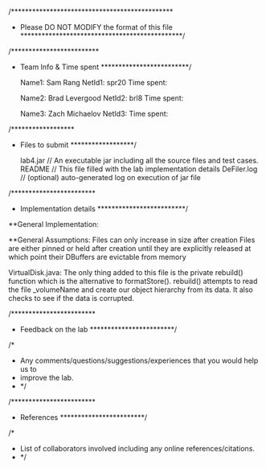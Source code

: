 /**********************************************
 * Please DO NOT MODIFY the format of this file
 **********************************************/

/*************************
 * Team Info & Time spent
 *************************/

	Name1: Sam Rang
	NetId1: spr20
	Time spent: 

	Name2: Brad Levergood
	NetId2: brl8
	Time spent: 

	Name3: Zach Michaelov
	NetId3: 
	Time spent: 

/******************
 * Files to submit
 ******************/

	lab4.jar // An executable jar including all the source files and test cases.
	README	// This file filled with the lab implementation details
   DeFiler.log   // (optional) auto-generated log on execution of jar file

/************************
 * Implementation details
 *************************/
 
 **General Implementation:
 
 **General Assumptions:
 Files can only increase in size after creation
 Files are either pinned or held after creation until they are explicitly released
 	at which point their DBuffers are evictable from memory

VirtualDisk.java:
The only thing added to this file is the private rebuild() function which is the 
alternative to formatStore(). rebuild() attempts to read the file _volumeName and 
create our object hierarchy from its data. It also checks to see if the data is 
corrupted.


/************************
 * Feedback on the lab
 ************************/

/*
 * Any comments/questions/suggestions/experiences that you would help us to
 * improve the lab.
 * */

/************************
 * References
 ************************/

/*
 * List of collaborators involved including any online references/citations.
 * */
 
